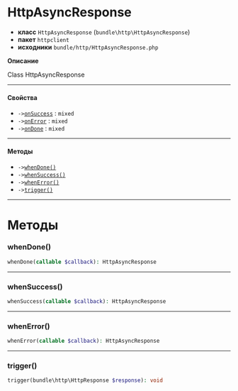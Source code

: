# HttpAsyncResponse

- **класс** `HttpAsyncResponse` (`bundle\http\HttpAsyncResponse`)
- **пакет** `httpclient`
- **исходники** `bundle/http/HttpAsyncResponse.php`

**Описание**

Class HttpAsyncResponse

---

#### Свойства

- `->`[`onSuccess`](#prop-onsuccess) : `mixed`
- `->`[`onError`](#prop-onerror) : `mixed`
- `->`[`onDone`](#prop-ondone) : `mixed`

---

#### Методы

- `->`[`whenDone()`](#method-whendone)
- `->`[`whenSuccess()`](#method-whensuccess)
- `->`[`whenError()`](#method-whenerror)
- `->`[`trigger()`](#method-trigger)

---
# Методы

<a name="method-whendone"></a>

### whenDone()
```php
whenDone(callable $callback): HttpAsyncResponse
```

---

<a name="method-whensuccess"></a>

### whenSuccess()
```php
whenSuccess(callable $callback): HttpAsyncResponse
```

---

<a name="method-whenerror"></a>

### whenError()
```php
whenError(callable $callback): HttpAsyncResponse
```

---

<a name="method-trigger"></a>

### trigger()
```php
trigger(bundle\http\HttpResponse $response): void
```